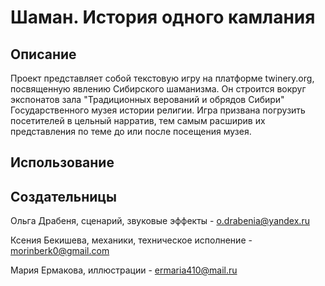 # Шаман. История одного камлания

## Описание
Проект представляет собой текстовую игру на платформе twinery.org, посвященную явлению Сибирского шаманизма. 
Он строится вокруг экспонатов зала "Традиционных верований и обрядов Сибири" Государственного музея истории религии. 
Игра призвана погрузить посетителей в цельный нарратив, тем самым расширив их представления по теме до или после посещения музея. 

## Использование

## Создательницы
Ольга Драбеня, сценарий, звуковые эффекты - o.drabenia@yandex.ru

Ксения Бекишева, механики, техническое исполнение - morinberk0@gmail.com

Мария Ермакова, иллюстрации - ermaria410@mail.ru 
